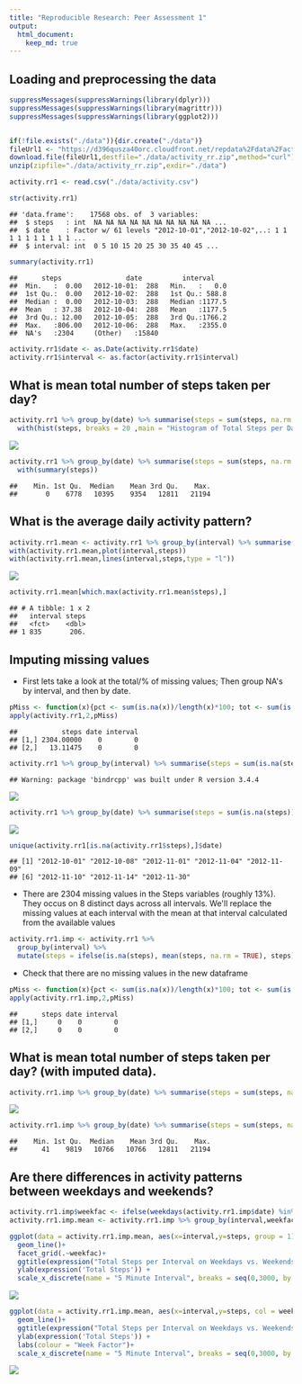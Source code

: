 ```yaml
---
title: "Reproducible Research: Peer Assessment 1"
output: 
  html_document:
    keep_md: true
---
```



## Loading and preprocessing the data


```r
suppressMessages(suppressWarnings(library(dplyr)))
suppressMessages(suppressWarnings(library(magrittr)))
suppressMessages(suppressWarnings(library(ggplot2)))


if(!file.exists("./data")){dir.create("./data")}
fileUrl1 <- "https://d396qusza40orc.cloudfront.net/repdata%2Fdata%2Factivity.zip"
download.file(fileUrl1,destfile="./data/activity_rr.zip",method="curl")
unzip(zipfile="./data/activity_rr.zip",exdir="./data")

activity.rr1 <- read.csv("./data/activity.csv")

str(activity.rr1)
```

```
## 'data.frame':	17568 obs. of  3 variables:
##  $ steps   : int  NA NA NA NA NA NA NA NA NA NA ...
##  $ date    : Factor w/ 61 levels "2012-10-01","2012-10-02",..: 1 1 1 1 1 1 1 1 1 1 ...
##  $ interval: int  0 5 10 15 20 25 30 35 40 45 ...
```

```r
summary(activity.rr1)
```

```
##      steps                date          interval     
##  Min.   :  0.00   2012-10-01:  288   Min.   :   0.0  
##  1st Qu.:  0.00   2012-10-02:  288   1st Qu.: 588.8  
##  Median :  0.00   2012-10-03:  288   Median :1177.5  
##  Mean   : 37.38   2012-10-04:  288   Mean   :1177.5  
##  3rd Qu.: 12.00   2012-10-05:  288   3rd Qu.:1766.2  
##  Max.   :806.00   2012-10-06:  288   Max.   :2355.0  
##  NA's   :2304     (Other)   :15840
```

```r
activity.rr1$date <- as.Date(activity.rr1$date)
activity.rr1$interval <- as.factor(activity.rr1$interval)
```


## What is mean total number of steps taken per day?

```r
activity.rr1 %>% group_by(date) %>% summarise(steps = sum(steps, na.rm = TRUE)) %>%
  with(hist(steps, breaks = 20 ,main = "Histogram of Total Steps per Day"))
```

![](PA1_template_files/figure-html/histogram-1.png)<!-- -->

```r
activity.rr1 %>% group_by(date) %>% summarise(steps = sum(steps, na.rm = TRUE)) %>%
  with(summary(steps))
```

```
##    Min. 1st Qu.  Median    Mean 3rd Qu.    Max. 
##       0    6778   10395    9354   12811   21194
```


## What is the average daily activity pattern?

```r
activity.rr1.mean <- activity.rr1 %>% group_by(interval) %>% summarise(steps = mean(steps, na.rm = TRUE))
with(activity.rr1.mean,plot(interval,steps))
with(activity.rr1.mean,lines(interval,steps,type = "l"))
```

![](PA1_template_files/figure-html/timeseries-1.png)<!-- -->

```r
activity.rr1.mean[which.max(activity.rr1.mean$steps),]
```

```
## # A tibble: 1 x 2
##   interval steps
##   <fct>    <dbl>
## 1 835       206.
```


## Imputing missing values
- First lets take a look at the total/% of missing values; Then group NA's by interval, and then by date. 

```r
pMiss <- function(x){pct <- sum(is.na(x))/length(x)*100; tot <- sum(is.na(x)); return(c(tot, pct))}
apply(activity.rr1,2,pMiss)
```

```
##           steps date interval
## [1,] 2304.00000    0        0
## [2,]   13.11475    0        0
```

```r
activity.rr1 %>% group_by(interval) %>% summarise(steps = sum(is.na(steps))) %>% with(plot(interval,steps))
```

```
## Warning: package 'bindrcpp' was built under R version 3.4.4
```

![](PA1_template_files/figure-html/missingvals-1.png)<!-- -->

```r
activity.rr1 %>% group_by(date) %>% summarise(steps = sum(is.na(steps))) %>% with(plot(date,steps))
```

![](PA1_template_files/figure-html/missingvals-2.png)<!-- -->

```r
unique(activity.rr1[is.na(activity.rr1$steps),]$date)
```

```
## [1] "2012-10-01" "2012-10-08" "2012-11-01" "2012-11-04" "2012-11-09"
## [6] "2012-11-10" "2012-11-14" "2012-11-30"
```

- There are 2304 missing values in the Steps variables (roughly 13%).  They occus on 8 distinct days across all intervals. We'll replace the missing values at each interval with the mean at that interval calculated from the available values


```r
activity.rr1.imp <- activity.rr1 %>% 
  group_by(interval) %>% 
  mutate(steps = ifelse(is.na(steps), mean(steps, na.rm = TRUE), steps))
```

- Check that there are no missing values in the new dataframe

```r
pMiss <- function(x){pct <- sum(is.na(x))/length(x)*100; tot <- sum(is.na(x)); return(c(tot, pct))}
apply(activity.rr1.imp,2,pMiss)
```

```
##      steps date interval
## [1,]     0    0        0
## [2,]     0    0        0
```

## What is mean total number of steps taken per day? (with imputed data). 


```r
activity.rr1.imp %>% group_by(date) %>% summarise(steps = sum(steps, na.rm = TRUE)) %>% with(hist(steps, breaks = 20 ,main = "Histogram of Total Steps per Day after imputing NA"))
```

![](PA1_template_files/figure-html/histogram2-1.png)<!-- -->

```r
activity.rr1.imp %>% group_by(date) %>% summarise(steps = sum(steps, na.rm = TRUE)) %>% with(summary(steps))
```

```
##    Min. 1st Qu.  Median    Mean 3rd Qu.    Max. 
##      41    9819   10766   10766   12811   21194
```


## Are there differences in activity patterns between weekdays and weekends?


```r
activity.rr1.imp$weekfac <- ifelse(weekdays(activity.rr1.imp$date) %in% c("Saturday", "Sunday"), "weekend","weekday")
activity.rr1.imp.mean <- activity.rr1.imp %>% group_by(interval,weekfac) %>% summarise(steps = mean(steps, na.rm = TRUE))

ggplot(data = activity.rr1.imp.mean, aes(x=interval,y=steps, group = 1)) +
  geom_line()+
  facet_grid(.~weekfac)+
  ggtitle(expression("Total Steps per Interval on Weekdays vs. Weekends")) +
  ylab(expression('Total Steps')) +
  scale_x_discrete(name = "5 Minute Interval", breaks = seq(0,3000, by = 500))
```

![](PA1_template_files/figure-html/ggplot-1.png)<!-- -->

```r
ggplot(data = activity.rr1.imp.mean, aes(x=interval,y=steps, col = weekfac, group = weekfac)) +
  geom_line()+
  ggtitle(expression("Total Steps per Interval on Weekdays vs. Weekends")) +
  ylab(expression('Total Steps')) +
  labs(colour = "Week Factor")+
  scale_x_discrete(name = "5 Minute Interval", breaks = seq(0,3000, by = 500))
```

![](PA1_template_files/figure-html/ggplot-2.png)<!-- -->

